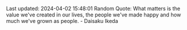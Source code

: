 Last updated: 2024-04-02 15:48:01
Random Quote: What matters is the value we've created in our lives, the people we've made happy and how much we've grown as people. - Daisaku Ikeda